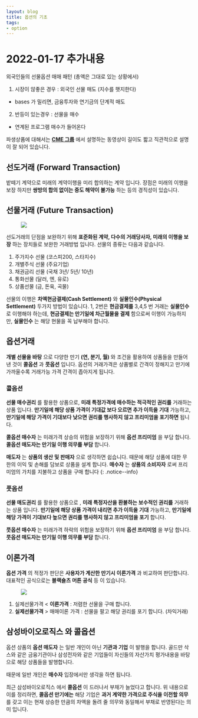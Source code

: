 ```yaml
---
layout: blog
title: 옵션의 기초 
tags:
- option
---
```


# 2022-01-17 추가내용

외국인들의 선물옵션 매매 패턴 (총액은 그대로 있는 상황에서)
1. 시장이 않좋은 경우 : 외국인 선물 매도 (지수를 햇지한다)
  - bases 가 밀리면, 금융투자와 연기금의 단계적 매도
2. 반등이 있는경우 : 선물을 매수
  - 연계된 프로그램 매수가 들어온다

파생상품에 대해서는 **[CME 그룹](https://www.cmegroup.com/ko/education/learn-about-trading/courses/introduction-to-options/introduction-to-options.html)** 에서 설명하는 동영상이 길이도 짧고 직관적으로 설명이 잘 되어 있습니다.

## **선도거래 (Forward Transaction)**

밭떼기 계약으로 미래의 계약이행을 미리 합의하는 계약 입니다. 장점은 미래의 이행을 보장 하지만 **쌍방의 합의 없이는 중도 해약이 불가능** 하는 등의 경직성이 있습니다.

## **선물거래 (Future Transaction)**

<figure class="align-center">
  <img src="{{site.baseurl}}/assets/images/stock/future.png">
</figure>

선도거래의 단점을 보완하기 위해 **표준화된 계약, 다수의 거래당사자, 미래의 이행을 보장** 하는 장치들로 보완한 거래방법 입니다. 선물의 종류는 다음과 같습니다. 

1. 주가지수 선물 (코스피200, 스타지수)
2. 개별주식 선물 (주요기업)
3. 채권금리 선물 (국채 3년/ 5년/ 10년)
4. 통화선물 (달러, 엔, 유로)
5. 상품선물 (금, 돈육, 곡물)

선물의 이행은 **차액현금결제(Cash Settlement)** 와 **실물인수(Physical Settlement)** 두가지 방법이 있습니다. 1, 2번은 **현금결제를** 3,4,5 번 거래는 **실물인수** 로 이행해야 하는데, **현금결제는 만기일에 차근월물을 결제** 함으로써 이행이 가능하지만, **실물인수** 는 해당 현물을 꼭 납부해야 합니다.

## **옵션거래**

**개별 선물을 바탕** 으로 다양한 만기 **(연, 분기, 월)** 와 조건을 활용하여 상품들을 만들어 낸 것이 **콜옵션** 과 **풋옵션** 입니다. 옵션의 거래가격은 상품별로 간격이 정해지고 만기에 가까울수록 거래가능 가격 간격이 좁아지게 됩니다.

### **콜옵션**

**선물 매수권리** 를 활용한 상품으로, **미래 특정가격에 매수하는 적극적인 권리를** 거래하는 상품 입니다. **만기일에 해당 상품 가격이 기대값 보다 오르면 추가 이득을 기대** 가능하고, **만기일에 해당 가격이 기대보다 낮으면 권리를 행사하지 않고 프리미엄을 포기하면** 됩니다.

**콜옵션 매수자** 는 미래가격 상승의 위험을 보장하기 위해 **옵션 프리미엄** 을 부담 합니다. **콜옵션 매도자는 만기일 이행 의무를 부담** 합니다.

**매도자** 는 **상품의 생산 및 판매자** 으로 생각하면 쉽습니다. 때문에 해당 상품에 대한 무한의 이익 및 손해를 담보로 상품을 설계 합니다. **매수자** 는 **상품의 소비자자** 로써 프리미엄의 가치를 지불하고 상품을 구매 합니다
{: .notice--info} 

### **풋옵션**

**선물 매도권리** 를 활용한 상품으로 , **미래 특정자산을 환불하는 보수적인 권리를** 거래하는 상품 입니다. **만기일에 해당 상품 가격이 내리면 추가 이득을 기대** 가능하고, **만기일에 해당 가격이 기대보다 높으면 권리를 행사하지 않고 프리미엄을 포기** 합니다.

**풋옵션 매수자** 는 미래가격 하락의 위험을 보장하기 위해 **옵션 프리미엄** 을 부담 합니다. **풋옵션 매도자는 만기일 이행 의무를 부담** 합니다.

## 이론가격

**옵션 가격** 의 적정가 판단은 **사용자가 계산한 만기시 이론가격** 과 비교하여 판단합니다. 대표적인 공식으로는 **블랙숄츠 머튼 공식** 등 이 있습니다.

<figure class="align-center">
  <img src="{{site.baseurl}}/assets/images/stock/callput.jpg">
</figure>

1. 실제선물가격 < **이론가격** : 저렴한 선물을 구매 합니다.
2. **실제선물가격** > 매매이론 가격 : 선물을 팔고 해당 권리를 포기 합니다. (차익거래)

## 삼성바이오로직스 와 콜옵션

옵션 상품의 **옵션 매도자** 는 일반 개인이 아닌 **기관과 기업** 이 발행을 합니다. 골드만 삭스와 같은 금융기관이나 삼성전자와 같은 기업들이 자신들의 자산가치 평가내용을 바탕으로 해당 상품들을 발행합니다.

때문에 일반 개인은 **매수자** 입장에서만 생각을 하면 됩니다.

최근 삼성바이오로직스 에서 **콜옵션** 이 드러나서 부채가 늘었다고 합니다. 위 내용으로 이를 정리하면, **콜옵션 만기에는** 해당 기업은 **과거 계약한 가격으로 주식을 이전할 의무** 를 갖고 이는 현재 상승한 만큼의 차액을 돌려 줄 의무와 동일해서 부채로 반영된다는 의미 입니다.